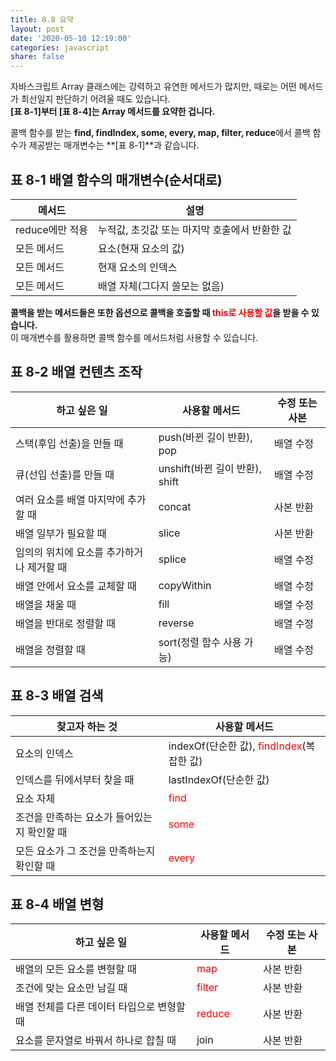 ```yaml
---
title: 8.8 요약
layout: post
date: '2020-05-10 12:19:00'
categories: javascript
share: false
---
```


자바스크립트 Array 클래스에는 강력하고 유연한 메서드가 많지만, 때로는 어떤 메서드가 최선일지 판단하기 어려울 때도 있습니다.  
**[표 8-1]부터 [표 8-4]는 Array 메서드를 요약한 겁니다.**  

콜백 함수를 받는 **find, findIndex, some, every, map, filter, reduce**에서 콜백 함수가 제공받는 매개변수는 **[표 8-1]**과 같습니다.

## 표 8-1 배열 함수의 매개변수(순서대로)

|메서드|설명|
|---------|-----|
|reduce에만 적용|누적값, 초깃값 또는 마지막 호출에서 반환한 값|
|모든 메서드| 요소(현재 요소의 값) |
|모든 메서드| 현재 요소의 인덱스 |
|모든 메서드| 배열 자체(그다지 쓸모는 없음) |

**콜백을 받는 메서드들은 또한 옵션으로 콜백을 호출할 때 <span style="color:red;">this로 사용할 값</span>을 받을 수 있습니다.**  
이 매개변수를 활용하면 콜백 함수를 메서드처럼 사용할 수 있습니다.

## 표 8-2 배열 컨텐츠 조작

|하고 싶은 일| 사용할 메서드 | 수정 또는 사본 |
|---------------|--------------------|-------------------|
| 스택(후입 선출)을 만들 때 | push(바뀐 길이 반환), pop | 배열 수정 |
|큐(선입 선출)를 만들 때 | unshift(바뀐 길이 반환), shift| 배열 수정|
|여러 요소를 배열 마지막에 추가할 때 |concat| 사본 반환|
| 배열 일부가 필요할 때 | slice | 사본 반환 |
| 임의의 위치에 요소를 추가하거나 제거할 때 | splice | 배열 수정 |
| 배열 안에서 요소를 교체할 때 | copyWithin | 배열 수정 |
| 배열을 채울 때 | fill | 배열 수정 |
| 배열을 반대로 정렬할 때 | reverse | 배열 수정 |
| 배열을 정렬할 때 | sort(정렬 함수 사용 가능) | 배열 수정 |

## 표 8-3 배열 검색

|찾고자 하는 것| 사용할 메서드|
|------------------|-------------------|
|요소의 인덱스| indexOf(단순한 값), <span style="color:red;">findIndex</span>(복잡한 값)|
|인덱스를 뒤에서부터 찾을 때|lastIndexOf(단순한 값)|
|요소 자체|<span style="color:red;">find</span>|
|조건을 만족하는 요소가 들어있는지 확인할 때|<span style="color:red;">some</span> |
|모든 요소가 그 조건을 만족하는지 확인할 때|<span style="color:red;">every</span>|

## 표 8-4 배열 변형

|하고 싶은 일| 사용할 메서드| 수정 또는 사본|
|----------------|------------------|-------------------|
|배열의 모든 요소를 변형할 때| <span style="color:red;">map</span> | 사본 반환|
|조건에 맞는 요소만 남길 때| <span style="color:red;">filter</span> | 사본 반환|
|배열 전체를 다른 데이터 타입으로 변형할 때| <span style="color:red;">reduce</span>| 사본 반환|
|요소를 문자열로 바꿔서 하나로 합칠 때| join | 사본 반환|